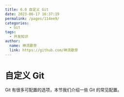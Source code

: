 ```yaml
---
title: 6.0 自定义 Git
date: 2023-06-17 16:37:19
permalink: /pages/114ee9/
categories:
  - Git
tags:
  - 开发知识
author: 
  name: 神流歌奈
  link: https://github.com/神流歌奈
---
```

# 自定义 Git

Git 有很多可配置的选项，本节我们介绍一些 Git 的常见配置。
